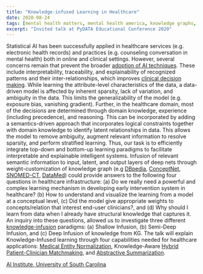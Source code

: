 ```yaml
---
title: "Knowledge-infused Learning in Healthcare"
date: 2020-08-24
tags: [mental health matters, mental health america, knowledge graphs, socialgood, ai for good, knowledge-infused learning, artificial intelligence]
excerpt: "Invited talk at PyDATA Educational Conference 2020"
---
```



Statistical AI has been successfully applied in healthcare services (e.g. electronic health records) and practices (e.g. counseling conversation in mental health) both in online and clinical settings. However, several concerns remain that prevent the broader [adoption of AI techniques](https://hbr.org/2019/10/adopting-ai-in-health-care-will-be-slow-and-difficult). These include interpretability, traceability, and explainability of recognized patterns and their inter-relationships, which improves [clinical decision making](https://docs.google.com/presentation/d/1Osmve6J7dXrP_O9Z-F8W9JfY34dZt2CF-JKKp6sWDS4/edit?usp=sharing). While learning the attribute-level characteristics of the data, a data-driven model is affected by inherent sparsity, lack of variation, and ambiguity in the data. This limits the generalizability of the model (e.g. exposure bias, vanishing gradient). Further, in the healthcare domain, most of the decisions are determined through domain knowledge, experience (including precedence), and reasoning. This can be incorporated by adding a semantics-driven approach that incorporates logical constraints together with domain knowledge to identify latent relationships in data. This allows the model to remove ambiguity, augment relevant information to resolve sparsity, and perform stratified learning. Thus, our task is to efficiently integrate top-down and bottom-up learning paradigms to facilitate interpretable and explainable intelligent systems. Infusion of relevant semantic information to input, latent, and output layers of deep nets through weight-customization of knowledge graph (e.g [DBpedia](https://www.dbpedia-spotlight.org/), [ConceptNet](http://conceptnet.io/), [SNOMED-CT](https://confluence.ihtsdotools.org/pages/viewrecentblogposts.action?key=SLPG), [DataMed](https://datamed.org/APIDoc.php)) could provide answers to the following four questions in healthcare infrastructure: (a) Do we really need a powerful and complex learning mechanism in developing early intervention system in healthcare? (b) How to understand and visualize the learning from a model at a conceptual level, (c) Did the model give appropriate weights to concepts/relation that interest end-user clinicians?, and (d) Why should I learn from data when I already have structural knowledge that captures it. An inquiry into these questions, allowed us to investigate three different [knowledge-infusion](https://www.linkedin.com/pulse/shades-knowledge-infused-learning-enhancing-deep-amit-sheth/) paradigms: (a) Shallow Infusion, (b) Semi-Deep Infusion, and (c) Deep Infusion of knowledge from KG. The talk will explain Knowledge-Infused learning through four capabilities needed for healthcare applications: [Medical Entity Normalization](https://www.repository.cam.ac.uk/handle/1810/256436), Knowledge-Aware [Hybrid Patient-Clinician Matchmaking](https://venturebeat.com/2018/08/14/researchers-use-ai-to-match-patients-with-primary-care-doctors/), and [Abstractive Summarization](https://arxiv.org/abs/1905.05818).


[AI Institute, University of South Carolina](https://www.cse.sc.edu/news/manas-gaur-invited-talk)